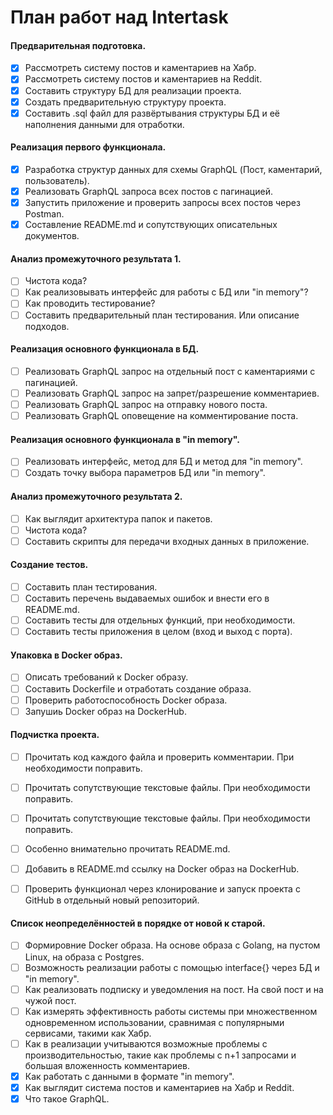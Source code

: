 # План работ над Intertask

#### Предварительная подготовка.
- [x] Рассмотреть систему постов и каментариев на Хабр.
- [x] Рассмотреть систему постов и каментариев на Reddit.
- [x] Составить структуру БД для реализации проекта.
- [x] Создать предварительную структуру проекта.
- [x] Составить .sql файл для развёртывания структуры БД и её наполнения данными для отработки.

#### Реализация первого функционала. 
- [x] Разработка структур данных для схемы GraphQL (Пост, каментарий, пользователь).
- [x] Реализовать GraphQL запроса всех постов с пагинацией.
- [x] Запустить приложение и проверить запросы всех постов через Postman.
- [x] Составление README.md и сопутствующих описательных документов.

#### Анализ промежуточного результата 1.
- [ ] Чистота кода?
- [ ] Как реализовывать интерфейс для работы с БД или "in memory"?
- [ ] Как проводить тестирование?
- [ ] Составить предварительный план тестирования. Или описание подходов.

#### Реализация основного функционала в БД.
- [ ] Реализовать GraphQL запрос на отдельный пост с каментариями с пагинацией.
- [ ] Реализовать GraphQL запрос на запрет/разрешение комментариев.
- [ ] Реализовать GraphQL запрос на отправку нового поста.
- [ ] Реализовать GraphQL оповещение на комментирование поста.

#### Реализация основного функционала в "in memory".
- [ ] Реализовать интерфейс, метод для БД и метод для "in memory".
- [ ] Создать точку выбора параметров БД или "in memory".

#### Анализ промежуточного результата 2.
- [ ] Как выглядит архитектура папок и пакетов.
- [ ] Чистота кода?
- [ ] Составить скрипты для передачи входных данных в приложение.

#### Создание тестов.
- [ ] Составить план тестирования.
- [ ] Составить перечень выдаваемых ошибок и внести его в README.md.
- [ ] Составить тесты для отдельных функций, при необходимости.
- [ ] Составить тесты приложения в целом (вход и выход с порта).

#### Упаковка в Docker образ.
- [ ] Описать требований к Docker образу.
- [ ] Составить Dockerfile и отработать создание образа.
- [ ] Проверить работоспособность Docker образа.
- [ ] Запушиь Docker образ на DockerHub.

#### Подчистка проекта.
- [ ] Прочитать код каждого файла и проверить комментарии. При необходимости поправить.
- [ ] Прочитать сопутствующие текстовые файлы. При необходимости поправить.
- [ ] Прочитать сопутствующие текстовые файлы. При необходимости поправить.
- [ ] Особенно внимательно прочитать README.md.
- [ ] Добавить в README.md ссылку на Docker образ на DockerHub.
- [ ] Проверить функционал через клонирование и запуск проекта с GitHub в отдельный новый репозиторий.


#### Список неопределённостей в порядке от новой к старой.
- [ ] Формировние Docker образа. На основе образа с Golang, на пустом Linux, на образа с Postgres.
- [ ] Возможность реализации работы с помощью interface{} через БД и "in memory".
- [ ] Как реализовать подписку и уведомления на пост. На свой пост и на чужой пост.
- [ ] Как измерять эффективность работы системы при множественном одновременном использовании, сравнимая с популярными сервисами, такими как Хабр.
- [ ] Как в реализации учитываются возможные проблемы с производительностью, такие как проблемы с n+1 запросами и большая вложенность комментариев.
- [x] Как работать с данными в формате "in memory". 
- [x] Как выглядит система постов и каментариев на Хабр и Reddit.
- [x] Что такое GraphQL.